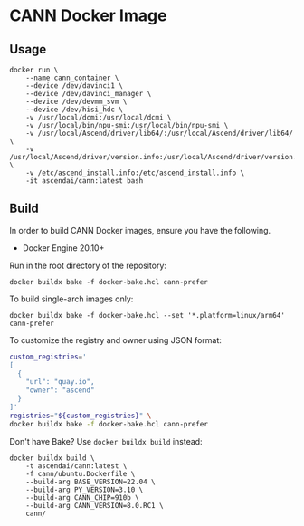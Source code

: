 # CANN Docker Image

## Usage

```docker
docker run \
    --name cann_container \
    --device /dev/davinci1 \
    --device /dev/davinci_manager \
    --device /dev/devmm_svm \
    --device /dev/hisi_hdc \
    -v /usr/local/dcmi:/usr/local/dcmi \
    -v /usr/local/bin/npu-smi:/usr/local/bin/npu-smi \
    -v /usr/local/Ascend/driver/lib64/:/usr/local/Ascend/driver/lib64/ \
    -v /usr/local/Ascend/driver/version.info:/usr/local/Ascend/driver/version.info \
    -v /etc/ascend_install.info:/etc/ascend_install.info \
    -it ascendai/cann:latest bash
```

## Build

In order to build CANN Docker images, ensure you have the following.

- Docker Engine 20.10+

Run in the root directory of the repository:

```docker
docker buildx bake -f docker-bake.hcl cann-prefer
```

To build single-arch images only:

```docker
docker buildx bake -f docker-bake.hcl --set '*.platform=linux/arm64' cann-prefer
```

To customize the registry and owner using JSON format:

```bash
custom_registries='
[
  {
    "url": "quay.io",
    "owner": "ascend"
  }
]'
registries="${custom_registries}" \
docker buildx bake -f docker-bake.hcl cann-prefer
```

Don't have Bake? Use `docker buildx build` instead:

```docker
docker buildx build \
    -t ascendai/cann:latest \
    -f cann/ubuntu.Dockerfile \
    --build-arg BASE_VERSION=22.04 \
    --build-arg PY_VERSION=3.10 \
    --build-arg CANN_CHIP=910b \
    --build-arg CANN_VERSION=8.0.RC1 \
    cann/
```
